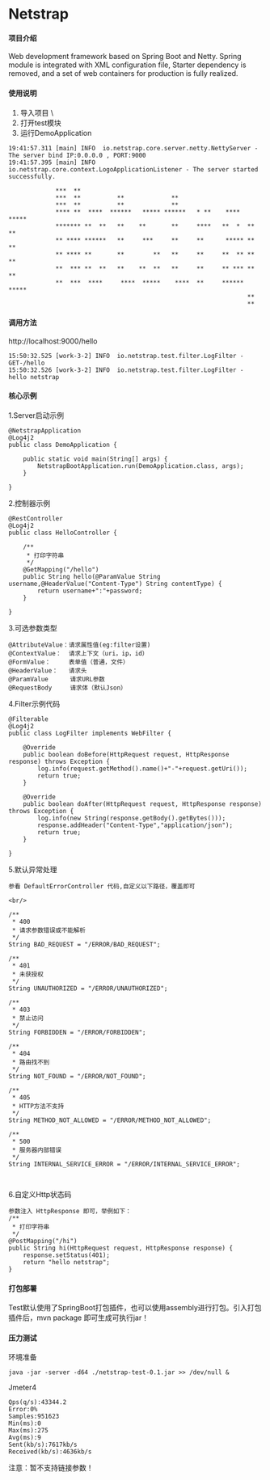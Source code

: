 # Netstrap

#### 项目介绍
Web development framework based on Spring Boot and Netty. Spring module is integrated with XML configuration file, Starter dependency is removed, and a set of web containers for production is fully realized.


#### 使用说明

1. 导入项目         \\
2. 打开test模块
3. 运行DemoApplication

```
19:41:57.311 [main] INFO  io.netstrap.core.server.netty.NettyServer - The server bind IP:0.0.0.0 , PORT:9000
19:41:57.395 [main] INFO  io.netstrap.core.context.LogoApplicationListener - The server started successfully.
                                                                                
             ***  **                                                            
             ***  **          **             **                                 
             ***  **          **             **                                 
             **** **  ****  ******   ***** ******   * **    ****  *****         
             ******* **  **   **    **       **     ****   **  *  **  **        
             ** **** ******   **     ***     **     **      ***** **  **        
             ** **** **       **        **   **     **     **  ** **  **        
             **  *** **  **   **    **  **   **     **     ** *** **  **        
             **  ***  ****     ****  *****    ****  **     ****** *****         
                                                                  **            
                                                                  **
```

#### 调用方法

http://localhost:9000/hello       <br/>

```
15:50:32.525 [work-3-2] INFO  io.netstrap.test.filter.LogFilter - GET-/hello
15:50:32.526 [work-3-2] INFO  io.netstrap.test.filter.LogFilter - hello netstrap

```

#### 核心示例

1.Server启动示例

```
@NetstrapApplication
@Log4j2
public class DemoApplication {

    public static void main(String[] args) {
        NetstrapBootApplication.run(DemoApplication.class, args);
    }

}
```

2.控制器示例

```
@RestController
@Log4j2
public class HelloController {

    /**
     * 打印字符串
     */
    @GetMapping("/hello")
    public String hello(@ParamValue String username,@HeaderValue("Content-Type") String contentType) {
        return username+":"+password;
    }

}
```

3.可选参数类型
```
@AttributeValue：请求属性值(eg:filter设置)
@ContextValue：  请求上下文（uri，ip，id）
@FormValue：     表单值（普通，文件）
@HeaderValue：   请求头
@ParamValue      请求URL参数
@RequestBody     请求体（默认Json）

```

4.Filter示例代码
```
@Filterable
@Log4j2
public class LogFilter implements WebFilter {

    @Override
    public boolean doBefore(HttpRequest request, HttpResponse response) throws Exception {
        log.info(request.getMethod().name()+"-"+request.getUri());
        return true;
    }

    @Override
    public boolean doAfter(HttpRequest request, HttpResponse response) throws Exception {
        log.info(new String(response.getBody().getBytes()));
        response.addHeader("Content-Type","application/json");
        return true;
    }

}

```

5.默认异常处理
```
参看 DefaultErrorController 代码,自定义以下路径，覆盖即可

<br/>

/**
 * 400
 * 请求参数错误或不能解析
 */
String BAD_REQUEST = "/ERROR/BAD_REQUEST";

/**
 * 401
 * 未获授权
 */
String UNAUTHORIZED = "/ERROR/UNAUTHORIZED";

/**
 * 403
 * 禁止访问
 */
String FORBIDDEN = "/ERROR/FORBIDDEN";

/**
 * 404
 * 路由找不到
 */
String NOT_FOUND = "/ERROR/NOT_FOUND";

/**
 * 405
 * HTTP方法不支持
 */
String METHOD_NOT_ALLOWED = "/ERROR/METHOD_NOT_ALLOWED";

/**
 * 500
 * 服务器内部错误
 */
String INTERNAL_SERVICE_ERROR = "/ERROR/INTERNAL_SERVICE_ERROR";



```

6.自定义Http状态码
```
参数注入 HttpResponse 即可，举例如下：
/**
 * 打印字符串
 */
@PostMapping("/hi")
public String hi(HttpRequest request, HttpResponse response) {
    response.setStatus(401);
    return "hello netstrap";
}
```

#### 打包部署

Test默认使用了SpringBoot打包插件，也可以使用assembly进行打包。引入打包插件后，mvn package 即可生成可执行jar！

#### 压力测试

环境准备
```
java -jar -server -d64 ./netstrap-test-0.1.jar >> /dev/null &
```
Jmeter4
```
Qps(q/s):43344.2
Error:0%
Samples:951623
Min(ms):0
Max(ms):275
Avg(ms):9
Sent(kb/s):7617kb/s
Received(kb/s):4636kb/s
```

注意：暂不支持链接参数！
